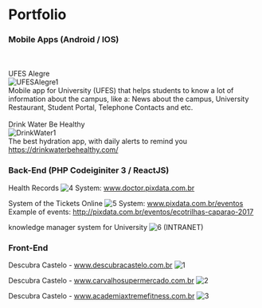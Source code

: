 # Portfolio

### Mobile Apps (Android / IOS)
<br /><br />
UFES Alegre
<br />
![UFESAlegre1](https://user-images.githubusercontent.com/8316624/97312084-76311f80-183b-11eb-8f51-c1a94ee1fdd9.png)
<br />
Mobile app for University (UFES) that helps students to know a lot of information about the campus, like a: News about the campus, University Restaurant, Student Portal, Telephone Contacts and etc.
<br /><br />
Drink Water Be Healthy
<br />
![DrinkWater1](https://user-images.githubusercontent.com/8316624/97312000-63b6e600-183b-11eb-8e0f-2703b570bd14.png)
<br />
The best hydration app, with daily alerts to remind you
https://drinkwaterbehealthy.com/


### Back-End (PHP Codeiginiter 3 / ReactJS)
Health Records
![4](https://user-images.githubusercontent.com/8316624/39312896-a0a6e12e-493e-11e8-8bf5-d8b6275ff929.jpg)
System: www.doctor.pixdata.com.br

System of the Tickets Online
![5](https://user-images.githubusercontent.com/8316624/39312897-a0b5bcf8-493e-11e8-858c-77e089375779.jpg)
System: www.pixdata.com.br/eventos
Example of events: http://pixdata.com.br/eventos/ecotrilhas-caparao-2017


knowledge manager system for University
![6](https://user-images.githubusercontent.com/8316624/39312891-a020326e-493e-11e8-8650-a223fe3693c7.jpg)
(INTRANET)



### Front-End
Descubra Castelo - www.descubracastelo.com.br
![1](https://user-images.githubusercontent.com/8316624/39312892-a02eba64-493e-11e8-9aca-f564657e6c5e.jpg)

Descubra Castelo - www.carvalhosupermercado.com.br
![2](https://user-images.githubusercontent.com/8316624/39312893-a041a0ca-493e-11e8-9dbd-6d2f08e1ebd4.jpg)

Descubra Castelo - www.academiaxtremefitness.com.br
![3](https://user-images.githubusercontent.com/8316624/39312895-a098cda0-493e-11e8-8111-47efcd167148.jpg)

